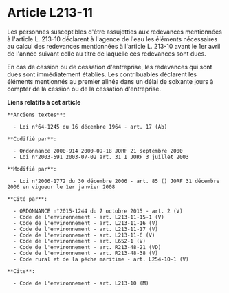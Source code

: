 # Article L213-11

Les personnes susceptibles d'être assujetties aux redevances mentionnées à l'article L. 213-10 déclarent à l'agence de l'eau
les éléments nécessaires au calcul des redevances mentionnées à l'article L. 213-10 avant le 1er avril de l'année suivant
celle au titre de laquelle ces redevances sont dues.

En cas de cession ou de cessation d'entreprise, les redevances qui sont dues sont immédiatement établies. Les contribuables
déclarent les éléments mentionnés au premier alinéa dans un délai de soixante jours à compter de la cession ou de la
cessation d'entreprise.

**Liens relatifs à cet article**

	**Anciens textes**:

	  - Loi n°64-1245 du 16 décembre 1964 - art. 17 (Ab)

	**Codifié par**:

	  - Ordonnance 2000-914 2000-09-18 JORF 21 septembre 2000
	  - Loi n°2003-591 2003-07-02 art. 31 I JORF 3 juillet 2003

	**Modifié par**:

	  - Loi n°2006-1772 du 30 décembre 2006 - art. 85 () JORF 31 décembre 2006 en vigueur le 1er janvier 2008

	**Cité par**:

	  - ORDONNANCE n°2015-1244 du 7 octobre 2015 - art. 2 (V)
	  - Code de l'environnement - art. L213-11-15-1 (V)
	  - Code de l'environnement - art. L213-11-16 (V)
	  - Code de l'environnement - art. L213-11-17 (V)
	  - Code de l'environnement - art. L213-11-6 (V)
	  - Code de l'environnement - art. L652-1 (V)
	  - Code de l'environnement - art. R213-48-21 (VD)
	  - Code de l'environnement - art. R213-48-38 (V)
	  - Code rural et de la pêche maritime - art. L254-10-1 (V)

	**Cite**:

	  - Code de l'environnement - art. L213-10 (M)
